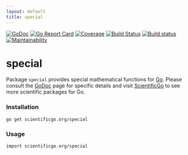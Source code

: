 ```yaml
---
layout: default
title: special
---
```


[![GoDoc](https://godoc.org/scientificgo.org/special?status.svg)](https://godoc.org/scientificgo.org/special)
[![Go Report Card](https://goreportcard.com/badge/github.com/scientificgo/special)](https://goreportcard.com/report/github.com/scientificgo/special)
[![Coverage](https://codecov.io/gh/scientificgo/special/branch/master/graph/badge.svg)](https://codecov.io/gh/scientificgo/special)
[![Build Status](https://travis-ci.org/scientificgo/special.svg?branch=master)](https://travis-ci.org/scientificgo/special)
[![Build status](https://ci.appveyor.com/api/projects/status/52itav5o4njri99y?svg=true)](https://ci.appveyor.com/project/jdparkinson93/special)
[![Maintainability](https://api.codeclimate.com/v1/badges/4229a260d3fa1d3b9269/maintainability)](https://codeclimate.com/github/scientificgo/special/maintainability)

# special

Package `special` provides special mathematical functions for [Go](https://golang.org). Please consult the [GoDoc](https://godoc.org/scientificgo.org/special) page for specific details and visit [ScientificGo](https://scientificgo.org) to see more scientific packages for Go.

### Installation

`go get scientificgo.org/special`

### Usage

`import scientificgo.org/special`
